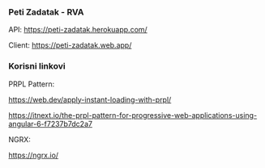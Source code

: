 ### Peti Zadatak - RVA
API: https://peti-zadatak.herokuapp.com/

Client: https://peti-zadatak.web.app/

### Korisni linkovi
PRPL Pattern: 

https://web.dev/apply-instant-loading-with-prpl/

https://itnext.io/the-prpl-pattern-for-progressive-web-applications-using-angular-6-f7237b7dc2a7

NGRX:

https://ngrx.io/
